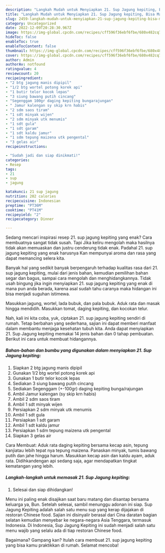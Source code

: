 ```yaml
---
description: "Langkah Mudah untuk Menyiapkan 21. Sup Jagung kepiting, Bisa Manjain Lidah"
title: "Langkah Mudah untuk Menyiapkan 21. Sup Jagung kepiting, Bisa Manjain Lidah"
slug: 2459-langkah-mudah-untuk-menyiapkan-21-sup-jagung-kepiting-bisa-manjain-lidah
category: Uncategorized
date: 2022-12-09T20:28:30.967Z
image: https://img-global.cpcdn.com/recipes/cff596f36ebf6fbe/680x482cq70/21-sup-jagung-kepiting-foto-resep-utama.jpg
hideToc: false
enableToc: true
enableTocContent: false
thumbnail: https://img-global.cpcdn.com/recipes/cff596f36ebf6fbe/680x482cq70/21-sup-jagung-kepiting-foto-resep-utama.jpg
cover: https://img-global.cpcdn.com/recipes/cff596f36ebf6fbe/680x482cq70/21-sup-jagung-kepiting-foto-resep-utama.jpg
author: Admin
authorAv: notfound
ratingvalue: 4
reviewcount: 20
recipeingredient:
- "2 btg jagung manis dipipil"
- "1/2 btg wortel potong korek api"
- "1 butir telor kocok lepas"
- "3 siung bawang putih cincang"
- "Segenggam 100gr daging kepiting bungarajungan"
- " Jamur kalengan sy skip krn habis"
- "2 sdm saos tiram"
- "1 sdt minyak wijen"
- "2 sdm minyak utk menumis"
- "1 sdt gula"
- "1 sdt garam"
- "1 sdt kaldu jamur"
- "1 sdm tepung maizena utk pengental"
- "3 gelas air"
recipeinstructions:

- "Sudah jadi dan siap dinikmati!"
categories:
- Resep
tags:
- 21
- sup
- jagung

katakunci: 21 sup jagung 
nutrition: 202 calories
recipecuisine: Indonesian
preptime: "PT36M"
cooktime: "PT41M"
recipeyield: "2"
recipecategory: Dinner

---
```



Sedang mencari inspirasi resep 21. sup jagung kepiting yang enak? Cara membuatnya sangat tidak susah. Tapi Jika keliru mengolah maka hasilnya tidak akan memuaskan dan justru cenderung tidak enak. Padahal 21. sup jagung kepiting yang enak harusnya Kan mempunyai aroma dan rasa yang dapat memancing selera kita.


Banyak hal yang sedikit banyak berpengaruh terhadap kualitas rasa dari 21. sup jagung kepiting, mulai dari jenis bahan, kemudian pemilihan bahan segar dan bagus, sampai cara mengolah dan menghidangkannya. Tidak usah bingung jika ingin menyiapkan 21. sup jagung kepiting yang enak di mana pun anda berada, karena asal sudah tahu caranya maka hidangan ini bisa menjadi suguhan istimewa.

Masukkan jagung, wortel, lada bubuk, dan pala bubuk. Aduk rata dan masak hingga mendidih. Masukkan tomat, daging kepiting, dan kocokan telur.


Nah, kali ini kita coba, yuk, ciptakan 21. sup jagung kepiting sendiri di rumah. Tetap berbahan yang sederhana, sajian ini dapat memberi manfaat dalam membantu menjaga kesehatan tubuh kita. Anda dapat menyiapkan 21. Sup Jagung kepiting memakai 14 jenis bahan dan 0 tahap pembuatan. Berikut ini cara untuk membuat hidangannya.

<!--inarticleads1-->

##### Bahan-bahan dan bumbu yang digunakan dalam menyiapkan 21. Sup Jagung kepiting:

1. Siapkan 2 btg jagung manis dipipil
1. Gunakan 1/2 btg wortel potong korek api
1. Gunakan 1 butir telor kocok lepas
1. Sediakan 3 siung bawang putih cincang
1. Sediakan Segenggam (+-100gr) daging kepiting bunga/rajungan
1. Ambil  Jamur kalengan (sy skip krn habis)
1. Ambil 2 sdm saos tiram
1. Ambil 1 sdt minyak wijen
1. Persiapkan 2 sdm minyak utk menumis
1. Ambil 1 sdt gula
1. Persiapkan 1 sdt garam
1. Ambil 1 sdt kaldu jamur
1. Persiapkan 1 sdm tepung maizena utk pengental
1. Siapkan 3 gelas air


Cara Membuat: Aduk rata daging kepiting bersama kecap asin, tepung kanjiatau lebih tepat nya tepung maizena. Panaskan minyak, tumis bawang putih dan jahe hingga harum. Masukkan kecap asin dan kaldu ayam, aduk rata. Didihkandengan api sedang saja, agar mendapatkan tingkat kematangan yang lebih. 

<!--inarticleads2-->

##### Langkah-langkah untuk memasak 21. Sup Jagung kepiting:


1. Selesai dan siap dihidangkan!

Menu ini paling enak disajikan saat baru matang dan disantap bersama keluarga ya, Bun. Setelah selesai, sambil menunggu adonan ini siap. Sup Jagung Kepiting adalah salah satu menu sup yang kerap dijajakan di restoran Chinese food. Sajian ini disinyalir berasal dari Cina daratan bagian selatan kemudian menyebar ke negara-negara Asia Tenggara, termasuk Indonesia. Di Indonesia, Sup Jagung Kepiting ini sudah menjadi salah satu menu wajib yang selalu ada di tiap restoran Chinese food. 

Bagaimana? Gampang kan? Itulah cara membuat 21. sup jagung kepiting yang bisa kamu praktikkan di rumah. Selamat mencoba!
